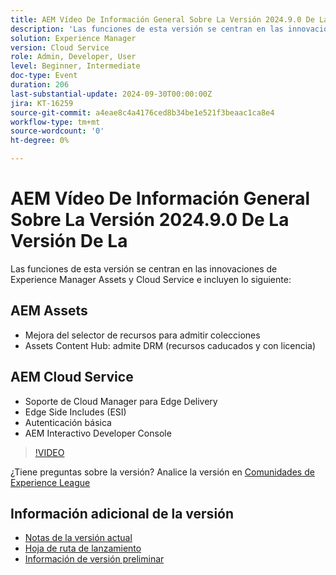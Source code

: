 ```yaml
---
title: AEM Vídeo De Información General Sobre La Versión 2024.9.0 De La Versión De La
description: 'Las funciones de esta versión se centran en las innovaciones de Experience Manager Assets y Cloud Service e incluyen las siguientes: AEM Assets: Mejora del selector de recursos para admitir colecciones​ Assets Content Hub: compatibilidad con DRM (recursos caducados y con licencia) AEM Cloud Service: compatibilidad con Cloud Manager para Edge Delivery​ Edge Side Includes (ESI)​ Autenticación básica​ Interactive AEM Developer Console'
solution: Experience Manager
version: Cloud Service
role: Admin, Developer, User
level: Beginner, Intermediate
doc-type: Event
duration: 206
last-substantial-update: 2024-09-30T00:00:00Z
jira: KT-16259
source-git-commit: a4eae8c4a4176ced8b34be1e521f3beaac1ca8e4
workflow-type: tm+mt
source-wordcount: '0'
ht-degree: 0%

---
```



# AEM Vídeo De Información General Sobre La Versión 2024.9.0 De La Versión De La

Las funciones de esta versión se centran en las innovaciones de Experience Manager Assets y Cloud Service e incluyen lo siguiente:

## AEM Assets

* Mejora del selector de recursos para admitir colecciones&#x200B;
* Assets Content Hub: admite DRM (recursos caducados y con licencia)&#x200B;

## AEM Cloud Service

* Soporte de Cloud Manager para Edge Delivery&#x200B;
* Edge Side Includes (ESI)&#x200B;
* Autenticación básica&#x200B;
* AEM Interactivo Developer Console

>[!VIDEO](https://video.tv.adobe.com/v/3434847/?learn=on)

¿Tiene preguntas sobre la versión?  Analice la versión en [Comunidades de Experience League](https://adobe.ly/4eqofkS)

## Información adicional de la versión

* [Notas de la versión actual](https://experienceleague.adobe.com/docs/experience-manager-cloud-service/content/release-notes/home.html?lang=es)
* [Hoja de ruta de lanzamiento](https://experienceleague.adobe.com/docs/experience-manager-release-information/aem-release-updates/update-releases-roadmap.html?lang=es)
* [Información de versión preliminar](https://experienceleague.adobe.com/docs/experience-manager-cloud-service/content/release-notes/prerelease.html)